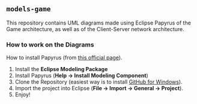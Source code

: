 ## `models-game`

This repository contains UML diagrams made using Eclipse Papyrus of the
Game architecture, as well as of the Client-Server network architecture.

### How to work on the Diagrams

How to install Papyrus (from [this official page](http://www.eclipse.org/papyrus/updates/index.php)).

1. Install the **Eclipse Modeling Package**
2. Install Papyrus (**Help -> Install Modeling Component**)
3. Clone the Repository (easiest way is to install [GitHub for Windows](https://windows.github.com/)).
4. Import the project into Eclipse (**File -> Import -> General -> Project**).
5. Enjoy!
